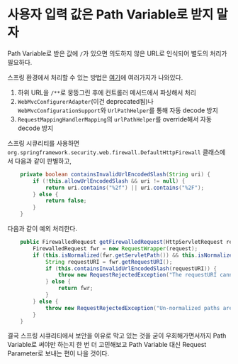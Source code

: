 # 사용자 입력 값은 Path Variable로 받지 말자

Path Variable로 받은 값에 `/`가 있으면 의도하지 않은 URL로 인식되어 별도의 처리가 필요하다.

스프링 환경에서 처리할 수 있는 방법은 [여기](https://stackoverflow.com/questions/13482020/encoded-slash-2f-with-spring-requestmapping-path-param-gives-http-400)에 여러가지가 나와있다.

1. 하위 URL을 `/**`로 뭉뜽그린 후에 컨트롤러 메서드에서 파싱해서 처리
1. `WebMvcConfigurerAdapter`(이건 deprecated됨)나 `WebMvcConfigurationSupport`와 `UrlPathHelper`를 통해 자동 decode 방지
1. `RequestMappingHandlerMapping`의 `urlPathHelper`를 override해서 자동 decode 방지

스프링 시큐리티를 사용하면 `org.springframework.security.web.firewall.DefaultHttpFirewall` 클래스에서 다음과 같이 판별하고,

```java
    private boolean containsInvalidUrlEncodedSlash(String uri) {
        if (!this.allowUrlEncodedSlash && uri != null) {
            return uri.contains("%2f") || uri.contains("%2F");
        } else {
            return false;
        }
    }
```

다음과 같이 예외 처리한다.

```java
    public FirewalledRequest getFirewalledRequest(HttpServletRequest request) throws RequestRejectedException {
        FirewalledRequest fwr = new RequestWrapper(request);
        if (this.isNormalized(fwr.getServletPath()) && this.isNormalized(fwr.getPathInfo())) {
            String requestURI = fwr.getRequestURI();
            if (this.containsInvalidUrlEncodedSlash(requestURI)) {
                throw new RequestRejectedException("The requestURI cannot contain encoded slash. Got " + requestURI);
            } else {
                return fwr;
            }
        } else {
            throw new RequestRejectedException("Un-normalized paths are not supported: " + fwr.getServletPath() + (fwr.getPathInfo() != null ? fwr.getPathInfo() : ""));
        }
    }
```

결국 스프링 시큐리티에서 보안을 이유로 막고 있는 것을 굳이 우회해가면서까지 Path Variable로 써야만 하는지 한 번 더 고민해보고 Path Variable 대신 Request Parameter로 보내는 편이 나을 것이다.

